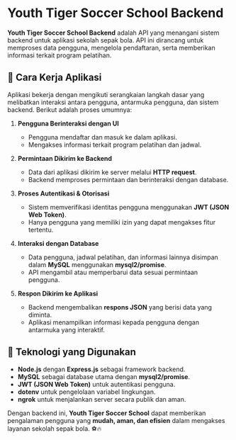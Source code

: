 # Youth Tiger Soccer School Backend

**Youth Tiger Soccer School Backend** adalah API yang menangani sistem backend untuk aplikasi sekolah sepak bola. API ini dirancang untuk memproses data pengguna, mengelola pendaftaran, serta memberikan informasi terkait program pelatihan.

## 📌 Cara Kerja Aplikasi
Aplikasi bekerja dengan mengikuti serangkaian langkah dasar yang melibatkan interaksi antara pengguna, antarmuka pengguna, dan sistem backend. Berikut adalah proses umumnya:

1. **Pengguna Berinteraksi dengan UI**  
   - Pengguna mendaftar dan masuk ke dalam aplikasi.
   - Mengakses informasi terkait program pelatihan dan jadwal.
   
2. **Permintaan Dikirim ke Backend**  
   - Data dari aplikasi dikirim ke server melalui **HTTP request**.
   - Backend memproses permintaan dan berinteraksi dengan database.
   
3. **Proses Autentikasi & Otorisasi**  
   - Sistem memverifikasi identitas pengguna menggunakan **JWT (JSON Web Token)**.
   - Hanya pengguna yang memiliki izin yang dapat mengakses fitur tertentu.
   
4. **Interaksi dengan Database**  
   - Data pengguna, jadwal pelatihan, dan informasi lainnya disimpan dalam **MySQL** menggunakan **mysql2/promise**.
   - API mengambil atau memperbarui data sesuai permintaan pengguna.
   
5. **Respon Dikirim ke Aplikasi**  
   - Backend mengembalikan **respons JSON** yang berisi data yang diminta.
   - Aplikasi menampilkan informasi kepada pengguna dengan antarmuka yang interaktif.

## 🚀 Teknologi yang Digunakan
- **Node.js** dengan **Express.js** sebagai framework backend.
- **MySQL** sebagai database utama dengan **mysql2/promise**.
- **JWT (JSON Web Token)** untuk autentikasi pengguna.
- **dotenv** untuk pengelolaan variabel lingkungan.
- **ngrok** untuk menjalankan server secara publik dan aman.

Dengan backend ini, **Youth Tiger Soccer School** dapat memberikan pengalaman pengguna yang **mudah, aman, dan efisien** dalam mengakses layanan sekolah sepak bola. ⚽🔥

